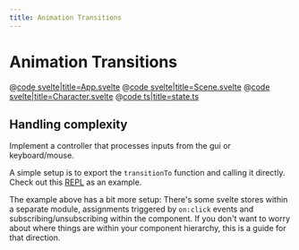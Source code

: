 ```yaml
---
title: Animation Transitions
---
```


<script lang="ts">
import Example from '$examples/animation/transitions/App.svelte'
</script>

# Animation Transitions

<ExampleWrapper playgroundHref="/animation/transitions">
<Example />

<div slot="code">

@[code svelte|title=App.svelte](../../examples/animation/transitions/App.svelte)
@[code svelte|title=Scene.svelte](../../examples/animation/transitions/Scene.svelte)
@[code svelte|title=Character.svelte](../../examples/animation/transitions/Character.svelte)
@[code ts|title=state.ts](../../examples/animation/transitions/state.ts)

</div>
</ExampleWrapper>

## Handling complexity

Implement a controller that processes inputs from the gui or keyboard/mouse.

A simple setup is to export the `transitionTo` function and calling it directly. Check out this [REPL](https://svelte.dev/repl/8c88a5994afc4c8993d3f600d0ef8ff7?version=3.49.0) as an example.

The example above has a bit more setup: There's some svelte stores within a separate module, assignments triggered by `on:click` events and subscribing/unsubscribing within the component. If you don't want to worry about where things are within your component hierarchy, this is a guide for that direction.
